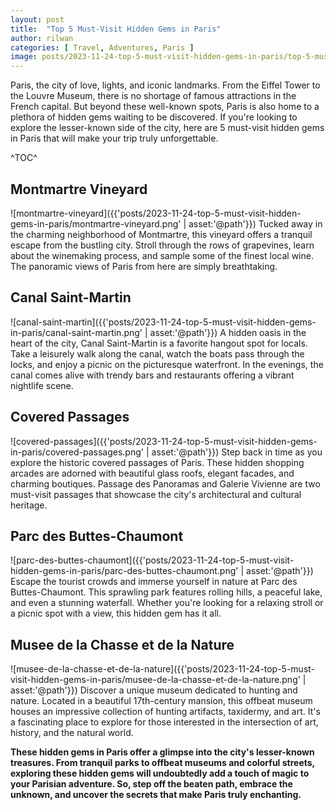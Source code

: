 ```yaml
---
layout: post
title:  "Top 5 Must-Visit Hidden Gems in Paris"
author: rilwan
categories: [ Travel, Adventures, Paris ]
image: posts/2023-11-24-top-5-must-visit-hidden-gems-in-paris/top-5-must-visit-hidden-gems-in-paris.png
---
```


Paris, the city of love, lights, and iconic landmarks. From the Eiffel Tower to the Louvre Museum, there is no shortage of famous attractions in the French capital. But beyond these well-known spots, Paris is also home to a plethora of hidden gems waiting to be discovered. If you're looking to explore the lesser-known side of the city, here are 5 must-visit hidden gems in Paris that will make your trip truly unforgettable.

^TOC^

## Montmartre Vineyard
![montmartre-vineyard]({{'posts/2023-11-24-top-5-must-visit-hidden-gems-in-paris/montmartre-vineyard.png' | asset:'@path'}})
Tucked away in the charming neighborhood of Montmartre, this vineyard offers a tranquil escape from the bustling city. Stroll through the rows of grapevines, learn about the winemaking process, and sample some of the finest local wine. The panoramic views of Paris from here are simply breathtaking.

##  Canal Saint-Martin
![canal-saint-martin]({{'posts/2023-11-24-top-5-must-visit-hidden-gems-in-paris/canal-saint-martin.png' | asset:'@path'}})
A hidden oasis in the heart of the city, Canal Saint-Martin is a favorite hangout spot for locals. Take a leisurely walk along the canal, watch the boats pass through the locks, and enjoy a picnic on the picturesque waterfront. In the evenings, the canal comes alive with trendy bars and restaurants offering a vibrant nightlife scene.

##  Covered Passages
![covered-passages]({{'posts/2023-11-24-top-5-must-visit-hidden-gems-in-paris/covered-passages.png' | asset:'@path'}})
Step back in time as you explore the historic covered passages of Paris. These hidden shopping arcades are adorned with beautiful glass roofs, elegant facades, and charming boutiques. Passage des Panoramas and Galerie Vivienne are two must-visit passages that showcase the city's architectural and cultural heritage.
 
##  Parc des Buttes-Chaumont
![parc-des-buttes-chaumont]({{'posts/2023-11-24-top-5-must-visit-hidden-gems-in-paris/parc-des-buttes-chaumont.png' | asset:'@path'}})
Escape the tourist crowds and immerse yourself in nature at Parc des Buttes-Chaumont. This sprawling park features rolling hills, a peaceful lake, and even a stunning waterfall. Whether you're looking for a relaxing stroll or a picnic spot with a view, this hidden gem has it all.

##  Musee de la Chasse et de la Nature
![musee-de-la-chasse-et-de-la-nature]({{'posts/2023-11-24-top-5-must-visit-hidden-gems-in-paris/musee-de-la-chasse-et-de-la-nature.png' | asset:'@path'}})
Discover a unique museum dedicated to hunting and nature. Located in a beautiful 17th-century mansion, this offbeat museum houses an impressive collection of hunting artifacts, taxidermy, and art. It's a fascinating place to explore for those interested in the intersection of art, history, and the natural world. 

**These hidden gems in Paris offer a glimpse into the city's lesser-known treasures. From tranquil parks to offbeat museums and colorful streets, exploring these hidden gems will undoubtedly add a touch of magic to your Parisian adventure. So, step off the beaten path, embrace the unknown, and uncover the secrets that make Paris truly enchanting.**





